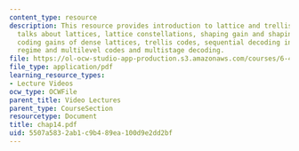```yaml
---
content_type: resource
description: This resource provides introduction to lattice and trellis codes. It
  talks about lattices, lattice constellations, shaping gain and shaping techniques,
  coding gains of dense lattices, trellis codes, sequential decoding in the high-SNR
  regime and multilevel codes and multistage decoding.
file: https://ol-ocw-studio-app-production.s3.amazonaws.com/courses/6-451-principles-of-digital-communication-ii-spring-2005/5507a5832ab1c9b489ea100d9e2dd2bf_chap14.pdf
file_type: application/pdf
learning_resource_types:
- Lecture Videos
ocw_type: OCWFile
parent_title: Video Lectures
parent_type: CourseSection
resourcetype: Document
title: chap14.pdf
uid: 5507a583-2ab1-c9b4-89ea-100d9e2dd2bf
---
```

